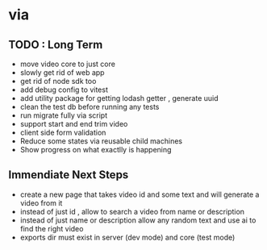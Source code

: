 # via

## TODO : Long Term

- move video core to just core
- slowly get rid of web app
- get rid of node sdk too
- add debug config to vitest
- add utility package for getting lodash getter , generate uuid
- clean the test db before running any tests
- run migrate fully via script
- support start and end trim video
- client side form validation
- Reduce some states via reusable child machines
- Show progress on what exactlly is happening

## Immendiate Next Steps

- create a new page that takes video id and some text and will generate a video from it
- instead of just id , allow to search a video from name or description
- instead of just name or description allow any random text and use ai to find the right video
- exports dir must exist in server (dev mode) and core (test mode)
